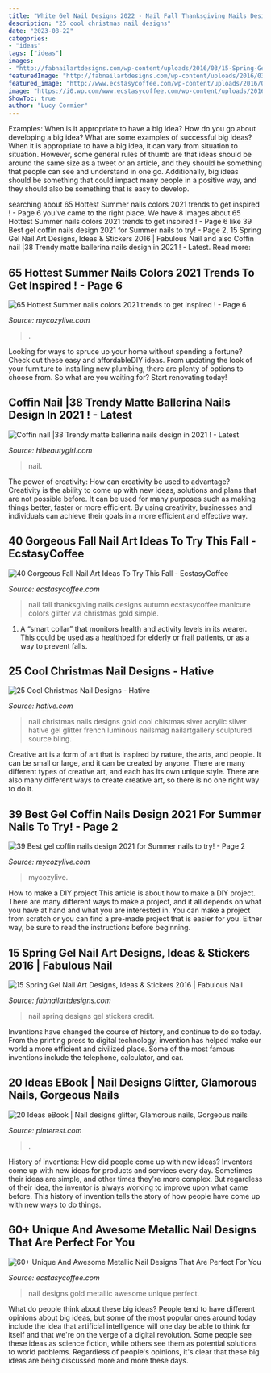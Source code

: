 ```yaml
---
title: "White Gel Nail Designs 2022 - Nail Fall Thanksgiving Nails Designs Autumn Ecstasycoffee Manicure Colors Glitter Via Christmas Gold Simple"
description: "25 cool christmas nail designs"
date: "2023-08-22"
categories:
- "ideas"
tags: ["ideas"]
images:
- "http://fabnailartdesigns.com/wp-content/uploads/2016/03/15-Spring-Gel-Nail-Art-Designs-Ideas-Stickers-2016-11.jpg"
featuredImage: "http://fabnailartdesigns.com/wp-content/uploads/2016/03/15-Spring-Gel-Nail-Art-Designs-Ideas-Stickers-2016-11.jpg"
featured_image: "http://www.ecstasycoffee.com/wp-content/uploads/2016/09/Thanksgiving-nail-art-ideas.jpg"
image: "https://i0.wp.com/www.ecstasycoffee.com/wp-content/uploads/2016/12/A-red-and-gold-inspired-nail-art-design.jpg?resize=600%2C600"
ShowToc: true
author: "Lucy Cormier"
---
```



Examples: When is it appropriate to have a big idea? How do you go about developing a big idea? What are some examples of successful big ideas?
When it is appropriate to have a big idea, it can vary from situation to situation. However, some general rules of thumb are that ideas should be around the same size as a tweet or an article, and they should be something that people can see and understand in one go. Additionally, big ideas should be something that could impact many people in a positive way, and they should also be something that is easy to develop.

	

		
searching about 65 Hottest Summer nails colors 2021 trends to get inspired ! - Page 6 you've came to the right place. We have 8 Images about 65 Hottest Summer nails colors 2021 trends to get inspired ! - Page 6 like 39 Best gel coffin nails design 2021 for Summer nails to try! - Page 2, 15 Spring Gel Nail Art Designs, Ideas &amp; Stickers 2016 | Fabulous Nail and also Coffin nail |38 Trendy matte ballerina nails design in 2021 ! - Latest. Read more:
		
    
## 65 Hottest Summer Nails Colors 2021 Trends To Get Inspired ! - Page 6

<img loading=lazy src="https://mycozylive.com/wp-content/uploads/2021/05/90.jpg" onerror="this.onerror=null;this.src='https://tse2.mm.bing.net/th?id=OIP.QHwHuXZ1DjJ647PFyE-42gHaLH&amp;pid=15.1';" alt="65 Hottest Summer nails colors 2021 trends to get inspired ! - Page 6">

_Source: mycozylive.com_

>. 

	

Looking for ways to spruce up your home without spending a fortune? Check out these easy and affordableDIY ideas. From updating the look of your furniture to installing new plumbing, there are plenty of options to choose from. So what are you waiting for? Start renovating today!

    
## Coffin Nail |38 Trendy Matte Ballerina Nails Design In 2021 ! - Latest

<img loading=lazy src="https://hibeautygirl.com/wp-content/uploads/2021/03/28-7.jpg" onerror="this.onerror=null;this.src='https://tse1.mm.bing.net/th?id=OIP.fdbs4JdXLNfA5kYByxfsMwHaMo&amp;pid=15.1';" alt="Coffin nail |38 Trendy matte ballerina nails design in 2021 ! - Latest">

_Source: hibeautygirl.com_

>nail. 

	

The power of creativity: How can creativity be used to advantage?
Creativity is the ability to come up with new ideas, solutions and plans that are not possible before. It can be used for many purposes such as making things better, faster or more efficient. By using creativity, businesses and individuals can achieve their goals in a more efficient and effective way.

    
## 40 Gorgeous Fall Nail Art Ideas To Try This Fall - EcstasyCoffee

<img loading=lazy src="http://www.ecstasycoffee.com/wp-content/uploads/2016/09/Thanksgiving-nail-art-ideas.jpg" onerror="this.onerror=null;this.src='https://tse3.mm.bing.net/th?id=OIP.rLxDbrzxFwLf0K_i32Z9GQHaJI&amp;pid=15.1';" alt="40 Gorgeous Fall Nail Art Ideas To Try This Fall - EcstasyCoffee">

_Source: ecstasycoffee.com_

>nail fall thanksgiving nails designs autumn ecstasycoffee manicure colors glitter via christmas gold simple. 

	

1. A “smart collar” that monitors health and activity levels in its wearer. This could be used as a healthbed for elderly or frail patients, or as a way to prevent falls. 

    
## 25 Cool Christmas Nail Designs - Hative

<img loading=lazy src="https://hative.com/wp-content/uploads/2014/11/christmas-nail-designs/11-cool-christmas-nail-designs.jpg" onerror="this.onerror=null;this.src='https://tse3.mm.bing.net/th?id=OIP.KBlOtUi4yY1dvZbQf5Vj0QHaGp&amp;pid=15.1';" alt="25 Cool Christmas Nail Designs - Hative">

_Source: hative.com_

>nail christmas nails designs gold cool chistmas siver acrylic silver hative gel glitter french luminous nailsmag nailartgallery sculptured source bling. 

	

Creative art is a form of art that is inspired by nature, the arts, and people. It can be small or large, and it can be created by anyone. There are many different types of creative art, and each has its own unique style. There are also many different ways to create creative art, so there is no one right way to do it.

    
## 39 Best Gel Coffin Nails Design 2021 For Summer Nails To Try! - Page 2

<img loading=lazy src="https://mycozylive.com/wp-content/uploads/2021/05/12.jpg" onerror="this.onerror=null;this.src='https://tse2.mm.bing.net/th?id=OIP.aYT8z1U_pHWvvykSpNj3rgHaLH&amp;pid=15.1';" alt="39 Best gel coffin nails design 2021 for Summer nails to try! - Page 2">

_Source: mycozylive.com_

>mycozylive. 

	

How to make a DIY project
This article is about how to make a DIY project. There are many different ways to make a project, and it all depends on what you have at hand and what you are interested in. You can make a project from scratch or you can find a pre-made project that is easier for you. Either way, be sure to read the instructions before beginning.

    
## 15 Spring Gel Nail Art Designs, Ideas &amp; Stickers 2016 | Fabulous Nail

<img loading=lazy src="http://fabnailartdesigns.com/wp-content/uploads/2016/03/15-Spring-Gel-Nail-Art-Designs-Ideas-Stickers-2016-11.jpg" onerror="this.onerror=null;this.src='https://tse4.mm.bing.net/th?id=OIP.IgO5IQmjPB9-EWUsIXgMUQHaHa&amp;pid=15.1';" alt="15 Spring Gel Nail Art Designs, Ideas &amp; Stickers 2016 | Fabulous Nail">

_Source: fabnailartdesigns.com_

>nail spring designs gel stickers credit. 

	

Inventions have changed the course of history, and continue to do so today. From the printing press to digital technology, invention has helped make our world a more efficient and civilized place. Some of the most famous inventions include the telephone, calculator, and car.

    
## 20 Ideas EBook | Nail Designs Glitter, Glamorous Nails, Gorgeous Nails

<img loading=lazy src="https://i.pinimg.com/736x/45/17/05/4517050fa477d2765502870360babe3c.jpg" onerror="this.onerror=null;this.src='https://tse3.mm.bing.net/th?id=OIP.jb6pj18y5amj6Wvxg47C-AHaMZ&amp;pid=15.1';" alt="20 Ideas eBook | Nail designs glitter, Glamorous nails, Gorgeous nails">

_Source: pinterest.com_

>. 

	

History of inventions: How did people come up with new ideas?
Inventors come up with new ideas for products and services every day. Sometimes their ideas are simple, and other times they're more complex. But regardless of their idea, the inventor is always working to improve upon what came before. This history of invention tells the story of how people have come up with new ways to do things.

    
## 60+ Unique And Awesome Metallic Nail Designs That Are Perfect For You

<img loading=lazy src="https://i0.wp.com/www.ecstasycoffee.com/wp-content/uploads/2016/12/A-red-and-gold-inspired-nail-art-design.jpg?resize=600%2C600" onerror="this.onerror=null;this.src='https://tse4.mm.bing.net/th?id=OIP.vgH3_rpDIRXMSy15nL7hnAHaHa&amp;pid=15.1';" alt="60+ Unique And Awesome Metallic Nail Designs That Are Perfect For You">

_Source: ecstasycoffee.com_

>nail designs gold metallic awesome unique perfect. 

	

What do people think about these big ideas?
People tend to have different opinions about big ideas, but some of the most popular ones around today include the idea that artificial intelligence will one day be able to think for itself and that we're on the verge of a digital revolution. Some people see these ideas as science fiction, while others see them as potential solutions to world problems. Regardless of people's opinions, it's clear that these big ideas are being discussed more and more these days.

